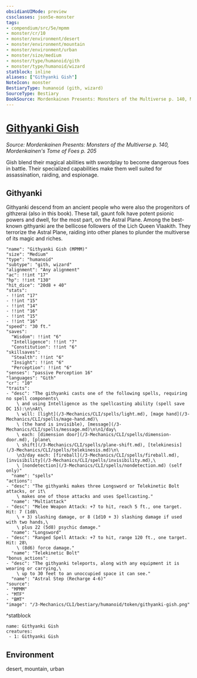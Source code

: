 ```yaml
---
obsidianUIMode: preview
cssclasses: json5e-monster
tags:
- compendium/src/5e/mpmm
- monster/cr/10
- monster/environment/desert
- monster/environment/mountain
- monster/environment/urban
- monster/size/medium
- monster/type/humanoid/gith
- monster/type/humanoid/wizard
statblock: inline
aliases: ["Githyanki Gish"]
NoteIcon: monster
BestiaryType: humanoid (gith, wizard)
SourceType: Bestiary
BookSource: Mordenkainen Presents: Monsters of the Multiverse p. 140, Mordenkainen's Tome of Foes p. 205
---
```

# [Githyanki Gish](3-Mechanics\CLI\bestiary\humanoid/githyanki-gish-mpmm.md)
*Source: Mordenkainen Presents: Monsters of the Multiverse p. 140, Mordenkainen's Tome of Foes p. 205*  

Gish blend their magical abilities with swordplay to become dangerous foes in battle. Their specialized capabilities make them well suited for assassination, raiding, and espionage.

## Githyanki

Githyanki descend from an ancient people who were also the progenitors of githzerai (also in this book). These tall, gaunt folk have potent psionic powers and dwell, for the most part, on the Astral Plane. Among the best-known githyanki are the bellicose followers of the Lich Queen Vlaakith. They terrorize the Astral Plane, raiding into other planes to plunder the multiverse of its magic and riches.

```statblock
"name": "Githyanki Gish (MPMM)"
"size": "Medium"
"type": "humanoid"
"subtype": "gith, wizard"
"alignment": "Any alignment"
"ac": !!int "17"
"hp": !!int "130"
"hit_dice": "20d8 + 40"
"stats":
- !!int "17"
- !!int "15"
- !!int "14"
- !!int "16"
- !!int "15"
- !!int "16"
"speed": "30 ft."
"saves":
  "Wisdom": !!int "6"
  "Intelligence": !!int "7"
  "Constitution": !!int "6"
"skillsaves":
  "Stealth": !!int "6"
  "Insight": !!int "6"
  "Perception": !!int "6"
"senses": "passive Perception 16"
"languages": "Gith"
"cr": "10"
"traits":
- "desc": "The githyanki casts one of the following spells, requiring no spell components\
    \ and using Intelligence as the spellcasting ability (spell save DC 15):\n\nAt\
    \ will: [light](/3-Mechanics/CLI/spells/light.md), [mage hand](/3-Mechanics/CLI/spells/mage-hand.md)\
    \ (the hand is invisible), [message](/3-Mechanics/CLI/spells/message.md)\n\n1/day\
    \ each: [dimension door](/3-Mechanics/CLI/spells/dimension-door.md), [plane\
    \ shift](/3-Mechanics/CLI/spells/plane-shift.md), [telekinesis](/3-Mechanics/CLI/spells/telekinesis.md)\n\
    \n3/day each: [fireball](/3-Mechanics/CLI/spells/fireball.md), [invisibility](/3-Mechanics/CLI/spells/invisibility.md),\
    \ [nondetection](/3-Mechanics/CLI/spells/nondetection.md) (self only)"
  "name": "spells"
"actions":
- "desc": "The githyanki makes three Longsword or Telekinetic Bolt attacks, or it\
    \ makes one of those attacks and uses Spellcasting."
  "name": "Multiattack"
- "desc": "Melee Weapon Attack: +7 to hit, reach 5 ft., one target. Hit: 7 (1d8\
    \ + 3) slashing damage, or 8 (1d10 + 3) slashing damage if used with two hands,\
    \ plus 22 (5d8) psychic damage."
  "name": "Longsword"
- "desc": "Ranged Spell Attack: +7 to hit, range 120 ft., one target. Hit: 28\
    \ (8d6) force damage."
  "name": "Telekinetic Bolt"
"bonus_actions":
- "desc": "The githyanki teleports, along with any equipment it is wearing or carrying,\
    \ up to 30 feet to an unoccupied space it can see."
  "name": "Astral Step (Recharge 4-6)"
"source":
- "MPMM"
- "MTF"
- "BMT"
"image": "/3-Mechanics/CLI/bestiary/humanoid/token/githyanki-gish.png"
```
^statblock

```encounter-table
name: Githyanki Gish
creatures:
 - 1: Githyanki Gish
```

## Environment

desert, mountain, urban